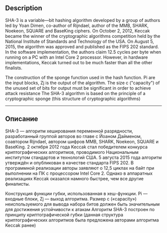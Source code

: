 ## Description
SHA-3 is a variable—bit hashing algorithm developed by a group of authors led by Yoan Dimen, co-author of Rijndael, author of the MMB, SHARK, Noekeon, SQUARE and BaseKing ciphers. On October 2, 2012, Keccak became the winner of the cryptographic algorithms competition held by the National Institute of Standards and Technology of the USA. On August 5, 2015, the algorithm was approved and published as the FIPS 202 standard. In the software implementation, the authors claim 12.5 cycles per byte when running on a PC with an Intel Core 2 processor. However, in hardware implementations, Keccak turned out to be much faster than all the other finalists.

The construction of the sponge function used in the hash function. Pi are the input blocks, Zj is the output of the algorithm. The size c ("capacity") of the unused set of bits for output must be significant in order to achieve attack resistance
The SHA-3 algorithm is based on the principle of a cryptographic sponge (this structure of cryptographic algorithms)

---

## Описание
SHA-3 — алгоритм хеширования переменной разрядности, разработанный группой авторов во главе с Йоаном Дайменом, соавтором Rijndael, автором шифров MMB, SHARK, Noekeon, SQUARE и BaseKing. 2 октября 2012 года Keccak стал победителем конкурса криптографических алгоритмов, проводимого Национальным институтом стандартов и технологий США. 5 августа 2015 года алгоритм утверждён и опубликован в качестве стандарта FIPS 202. В программной реализации авторы заявляют о 12,5 циклах на байт при выполнении на ПК с процессором Intel Core 2. Однако в аппаратных реализациях Keccak оказался намного быстрее, чем все другие финалисты.

Конструкция функции губки, использованная в хеш-функции. Pi — входные блоки, Zj — выход алгоритма. Размер c («capacity») неиспользуемого для вывода набора битов должен быть значительным для достижения устойчивости к атакам
Алгоритм SHA-3 построен по принципу криптографической губки (данная структура криптографических алгоритмов была предложена авторами алгоритма Keccak ранее)
